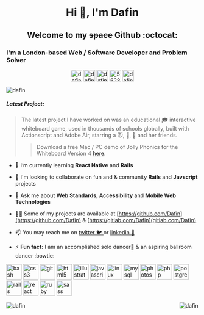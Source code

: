 <h1 align="center">Hi 👋, I'm Dafin</h1>
<h2 align="center">Welcome to my <del>space</del> Github :octocat: </h2>
<h3 align="left">I'm a London-based Web / Software Developer and Problem Solver</h3>

<p align="center"> 
<a href="https://dev.to/dafin_" target="blank"><img align="center" src="https://cdn.jsdelivr.net/npm/simple-icons@3.0.1/icons/dev-dot-to.svg" alt="dafin_" height="30" width="30" /></a>
<a href="https://twitter.com/dafin" target="blank"><img align="center" src="https://cdn.jsdelivr.net/npm/simple-icons@3.0.1/icons/twitter.svg" alt="dafin" height="30" width="30" /></a>
<a href="https://linkedin.com/in/dafin" target="blank"><img align="center" src="https://cdn.jsdelivr.net/npm/simple-icons@3.0.1/icons/linkedin.svg" alt="dafin" height="30" width="30" /></a>
<a href="https://stackoverflow.com/users/5628405" target="blank"><img align="center" src="https://cdn.jsdelivr.net/npm/simple-icons@3.0.1/icons/stackoverflow.svg" alt="5628405" height="30" width="30" /></a>
<a href="https://www.youtube.com/c/dafindances" target="blank"><img align="center" src="https://cdn.jsdelivr.net/npm/simple-icons@3.0.1/icons/youtube.svg" alt="dafindances" height="30" width="30" /></a>
</p>
<p align="left"> <img src="https://komarev.com/ghpvc/?username=dafin" alt="dafin" /> </p>

##### Latest Project:

> The latest project I have worked on was an educational 🎓 interactive whiteboard game, used in thousands of schools globally, built with Actionscript and Adobe Air, starring a 🐭, 🐝, 🐍 and her friends. 
>
>> Download a free Mac / PC demo of Jolly Phonics for the Whiteboard Version 4 [here](https://www.jollylearning.co.uk/shop/uk-shop/phonics-resources/jolly-phonics-for-the-whiteboard/).


- 🌱 I’m currently learning **React Native** and **Rails**

- 👥 I'm looking to collaborate on fun and & community **Rails** and **Javscript** projects

- 💬 Ask me about **Web Standards,  Accessibility** and **Mobile Web Technologies**

- 👨‍💻 Some of my projects are available at [https://github.com/Dafin](https://github.com/Dafin) & [https://gitlab.com/Dafin](gitlab.com/Dafin)


- 📫 You may reach me on [twitter 🐦 ](https://twitter.com/Dafin) or [linkedin 💼](https://linkedin.com/in/dafin/)

- ⚡ **Fun fact:** I am an accomplished solo dancer🚶 & an aspiring ballroom dancer :bowtie: 

<p align="left"><img src="https://www.vectorlogo.zone/logos/gnu_bash/gnu_bash-icon.svg" alt="bash" width="40" height="40"/> <img src="https://devicons.github.io/devicon/devicon.git/icons/css3/css3-original-wordmark.svg" alt="css3" width="40" height="40"/> <img src="https://www.vectorlogo.zone/logos/git-scm/git-scm-icon.svg" alt="git" width="40" height="40"/> <img src="https://devicons.github.io/devicon/devicon.git/icons/html5/html5-original-wordmark.svg" alt="html5" width="40" height="40"/> <img src="https://www.vectorlogo.zone/logos/adobe_illustrator/adobe_illustrator-icon.svg" alt="illustrator" width="40" height="40"/> <img src="https://devicons.github.io/devicon/devicon.git/icons/javascript/javascript-original.svg" alt="javascript" width="40" height="40"/> <img src="https://devicons.github.io/devicon/devicon.git/icons/linux/linux-original.svg" alt="linux" width="40" height="40"/> <img src="https://devicons.github.io/devicon/devicon.git/icons/mysql/mysql-original-wordmark.svg" alt="mysql" width="40" height="40"/> <img src="https://devicons.github.io/devicon/devicon.git/icons/photoshop/photoshop-plain.svg" alt="photoshop" width="40" height="40"/> <img src="https://devicons.github.io/devicon/devicon.git/icons/php/php-original.svg" alt="php" width="40" height="40"/> <img src="https://devicons.github.io/devicon/devicon.git/icons/postgresql/postgresql-original-wordmark.svg" alt="postgresql" width="40" height="40"/> <img src="https://devicons.github.io/devicon/devicon.git/icons/rails/rails-original-wordmark.svg" alt="rails" width="40" height="40"/> <img src="https://devicons.github.io/devicon/devicon.git/icons/react/react-original-wordmark.svg" alt="react" width="40" height="40"/> <img src="https://devicons.github.io/devicon/devicon.git/icons/ruby/ruby-original-wordmark.svg" alt="ruby" width="40" height="40"/> <img src="https://devicons.github.io/devicon/devicon.git/icons/sass/sass-original.svg" alt="sass" width="40" height="40"/></p><img align="left" src="https://github-readme-stats.vercel.app/api/top-langs/?username=dafin&layout=compact&hide=html" alt="dafin" />

<img align="right" src="https://github-readme-stats.vercel.app/api?username=dafin&show_icons=true" alt="dafin" />
